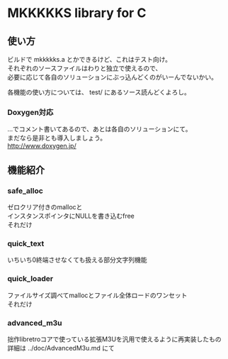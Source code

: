﻿# MKKKKKS library for C

## 使い方 

ビルドで mkkkkks.a とかできるけど、これはテスト向け。  
それぞれのソースファイルはわりと独立で使えるので、  
必要に応じて各自のソリューションにぶっ込んどくのがいーんでないかい。  

各機能の使い方については、 test/ にあるソース読んどくよろし。  

### Doxygen対応 

…でコメント書いてあるので、あとは各自のソリューションにて。  
まだなら是非とも導入しましょう。  
http://www.doxygen.jp/

## 機能紹介 

### safe_alloc

ゼロクリア付きのmallocと  
インスタンスポインタにNULLを書き込むfree  
それだけ  

### quick_text

いちいち0終端させなくても扱える部分文字列機能  

### quick_loader

ファイルサイズ調べてmallocとファイル全体ロードのワンセット  
それだけ  

### advanced_m3u

拙作libretroコアで使っている拡張M3Uを汎用で使えるように再実装したもの  
詳細は ../doc/AdvancedM3u.md にて
